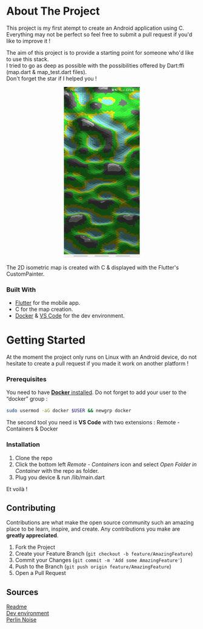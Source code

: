 <!-- ABOUT THE PROJECT -->
# About The Project

This project is my first atempt to create an Android application using C.  
Everything may not be perfect so feel free to submit a pull request if you'd like to improve it !

The aim of this project is to provide a starting point for someone who'd like to use this stack.  
I tried to go as deep as possible with the possibilities offered by Dart:ffi (map.dart & map_test.dart files).  
Don't forget the star if I helped you !

<p align="center">
    <img src="images/screenshot.jpg" alt="Logo" width="200" height="450">
</p> 
The 2D isometric map is created with C & displayed with the Flutter's CustomPainter. 

### Built With

* [Flutter](https://flutter.dev/) for the mobile app. 
* C for the map creation.
* [Docker](https://www.docker.com/) & [VS Code](https://code.visualstudio.com/) for the dev environment.



<!-- GETTING STARTED -->
# Getting Started

At the moment the project only runs on Linux with an Android device, do not hesitate to create a pull request if you made it work on another platform !

### Prerequisites

You need to have [**Docker** installed](https://docs.docker.com/get-docker/).
Do not forget to add your user to the “docker” group :
   ```sh
   sudo usermod -aG docker $USER && newgrp docker
   ```

The second tool you need is **VS Code** with two extensions : Remote - Containers & Docker

### Installation

1. Clone the repo
2. Click the bottom left *Remote - Containers* icon and select *Open Folder in Container* with the repo as folder.
3. Plug you device & run /lib/main.dart

Et voilà !

<!-- CONTRIBUTING -->
## Contributing

Contributions are what make the open source community such an amazing place to be learn, inspire, and create. Any contributions you make are **greatly appreciated**.

1. Fork the Project
2. Create your Feature Branch (`git checkout -b feature/AmazingFeature`)
3. Commit your Changes (`git commit -m 'Add some AmazingFeature'`)
4. Push to the Branch (`git push origin feature/AmazingFeature`)
5. Open a Pull Request


## Sources
[Readme](https://github.com/othneildrew/Best-README-Template)  
[Dev environment](https://blog.codemagic.io/how-to-dockerize-flutter-apps/)  
[Perlin Noise](https://en.wikipedia.org/wiki/Perlin_noise)  
